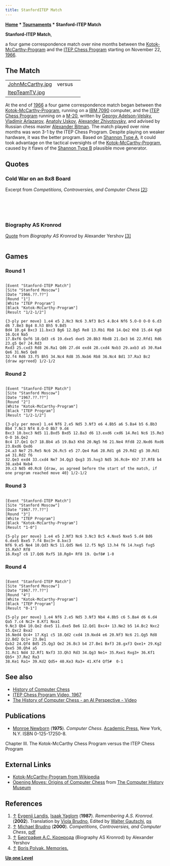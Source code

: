 ```yaml
---
title: StanfordITEP Match
---
```

**[Home](Home "Home") \* [Tournaments](Tournaments_and_Matches "Tournaments and Matches") \* Stanford-ITEP Match**


**Stanford-ITEP Match**,  

a four game correspondence match over nine months between the [Kotok-McCarthy-Program](Kotok-McCarthy-Program "Kotok-McCarthy-Program") and the [ITEP Chess Program](ITEP_Chess_Program "ITEP Chess Program") starting on November 22, [1966](Timeline#1966 "Timeline").



## The Match




|  |  |  |
| --- | --- | --- |
| [JohnMcCarthy.jpg](Kotok-McCarthy-Program "Kotok-McCarthy-Program") |  versus
 | [ItepTeamTV.jpg](ITEP_Chess_Program "ITEP Chess Program") |


At the end of [1966](Timeline#1966 "Timeline") a four game correspondence match began between the [Kotok-McCarthy-Program](Kotok-McCarthy-Program "Kotok-McCarthy-Program"), running on a [IBM 7090](IBM_7090 "IBM 7090") computer, and the [ITEP Chess Program](ITEP_Chess_Program "ITEP Chess Program") running on a [M-20](M-20 "M-20"), written by [Georgy Adelson-Velsky](Georgy_Adelson-Velsky "Georgy Adelson-Velsky"), [Vladimir Arlazarov](Vladimir_Arlazarov "Vladimir Arlazarov"), [Anatoly Uskov](Anatoly_Uskov "Anatoly Uskov"), [Alexander Zhivotovsky](Alexander_Zhivotovsky "Alexander Zhivotovsky"), and advised by Russian chess master [Alexander Bitman](Alexander_Bitman "Alexander Bitman"). The match played over nine months was won 3-1 by the ITEP Chess Program. Despite playing on weaker hardware, it was the better program. Based on [Shannon Type A](Type_A_Strategy "Type A Strategy"), it could took advantage on the tactical oversights of the [Kotok-McCarthy-Program](Kotok-McCarthy-Program "Kotok-McCarthy-Program"), caused by it flaws of the [Shannon Type B](Type_B_Strategy "Type B Strategy") plausible move generator. 



## Quotes


### Cold War on an 8x8 Board


Excerpt from *Competitions, Controversies, and Computer Chess* <a id="cite-note-2" href="#cite-ref-2">[2]</a>:




```C++Round 1: In between 1950, when [Shannon’s](Claude_Shannon "Claude Shannon") paper was first published, and 1966 only three chess programs were developed. By 1970 six programs (none from the initial three) participated in the [first US Computer Chess Championship](ACM_1970 "ACM 1970"). The [first World Championship](WCCC_1974 "WCCC 1974") in 1974 had 13 participants. This remarkable growth was largely spurred by a well publicized match between the Kotok/McCarthy program developed at MIT and Stanford University and a program developed at the Institute for Theoretical and Experimental Physics (ITEP) in Moscow. This match was a “first” in many ways: it was the first match between two computer programs.  

```


```C++It was the first match where a [type A strategy](Type_A_Strategy "Type A Strategy") faced a [type B strategy](Type_B_Strategy "Type B Strategy"). But most importantly it was a challenge in the [Cold War](https://en.wikipedia.org/wiki/Cold_War) scientific race. Just as putting a man into space, it was of no practical value, but it had similar psychological implications.

```


```C++[Alan Kotok](Alan_Kotok "Alan Kotok") developed his program while an undergraduate at MIT in collaboration with several other students and under the direction of John McCarthy. His program implemented a type B strategy, considering 4 moves at the first ply, 3 moves on second, 2 on levels three and four and 1 on five through eight. The [payoff function](Evaluation_Function "Evaluation Function") considered such elements as [material](Material "Material") (the main component), [development](Development "Development"), [control of the center](Center_Control "Center Control"), and [pawn structure](Pawn_Structure "Pawn Structure"). It also did not use several of the latest algorithmic improvements made between its initial creation (1962) and the match, most notably [alpha-beta](Alpha-Beta "Alpha-Beta") and the [killer heuristic](Killer_Heuristic "Killer Heuristic"). It had a weak plausible move generator, causing [Botvinnik](Mikhail_Botvinnik "Mikhail Botvinnik") to remark that “*the rule for rejecting moves was so constituted that the machine threw out the baby with the bath water*.” [Botvinnik 1967]

```


```C++The Soviet program was implemented by [Georgiy Adelson-Velskiy](Georgy_Adelson-Velsky "Georgy Adelson-Velsky"), [Vladimir Arlazarov](Vladimir_Arlazarov "Vladimir Arlazarov"), [Alexander Bitman](Alexander_Bitman "Alexander Bitman"), [Anatoly Uskov](Anatoly_Uskov "Anatoly Uskov"), and [Alexander Zhivotovsky](Alexander_Zhivotovsky "Alexander Zhivotovsky"), working in [Alexander Kronrod’s](Alexander_Kronrod "Alexander Kronrod") Laboratory. It implemented Shannon’s type A strategy, with the [search](Search "Search") [depth](Depth "Depth") set as a parameter. In games 1 and 2 the machine looked ahead 3 ply, while in games 3 and 4 a depth of 5 ply was used. The payoff function was similar to the one in the Kotok/McCarthy program, but an emphasis was placed on gaining a spatial advantage.

```


```C++The match was played by telegraph, starting on November 22, 1966 and continuing for a year. All games were agreed drawn if no mate was delivered or announced in 40 moves, as both programs showed complete incompetence in the endgame. In games one and two, against the weaker version of the ITEP program Kotok/McCarthy drew twice through the 40 move rule, although it was slightly worse in one of the games and much worse in the other. It was thoroughly beaten in both of the games against the stronger version, losing game three in 19 moves and game four in 41. In all of the matches the ITEP program was playing slightly better positional chess: because of the emphasis on space advantage the ITEP program was better at pushing pawns forward. It won, however, not because of any superiority in positional play, but by taking advantage of blunders on the part of the American program. [Newborn 1975] Because there were possible moves that were much better then the moves the Kotok/McCarthy program actually made, it was clear that the program failed to consider them at all, indicating a weakness in the plausible move generator. Thus the first round was won by the Russians and by the type A approach, and although the Soviet dominance in Computer chess was short-lived, the dominance of type A approaches continues today. This match has a very sad postscript: Alexander Kronrod, the head of the Computational lab at ITEP, was a highly principled person who, among with many other mathematicians, signed a letter in defense of [Esenin-Volpin](https://en.wikipedia.org/wiki/Alexander_Esenin-Volpin), a mathematician who was placed in an insane asylum for anti-Communist views. For his signature of the letter Kronrod was reprimanded by the Communist Party. The physicists at ITEP, who were irritated because computer time was “wasted” on game playing instead of their problems used the reprimand as an excuse to oust Kronrod from his position. At the same time Kronrod was fired from his professorship at the Moscow Pedagogical Institute. These actions effectively ended the career of this brilliant mathematician. 

```

### Biography AS Kronrod


[Quote](Template:Quote_Yershov "Template:Quote Yershov") from *Biography AS Kronrod* by Alexander Yershov <a id="cite-note-3" href="#cite-ref-3">[3]</a>




```C++In 1958, [Kronrod](Alexander_Kronrod "Alexander Kronrod"), [Adelson-Velsky](Georgy_Adelson-Velsky "Georgy Adelson-Velsky"), and [Landis](Mathematician#Landis "Mathematician") selected "[Snap](https://en.wikipedia.org/wiki/Slapjack)" ("подкидного дурака") as the intellectual foundations for the development of the game heuristic programming <a id="cite-note-4" href="#cite-ref-4">[4]</a>. The program itself was a fiasco - but the basic principles (board games, [search techniques](Search "Search") and [limited depth](Depth "Depth")) were formulated. Further research laboratories in the field of game theory culminated in the first ever chess duel between the [program](ITEP_Chess_Program "ITEP Chess Program") of the [Institute](Institute_of_Theoretical_and_Experimental_Physics "Institute of Theoretical and Experimental Physics") of Soviet and American [best program](Kotok-McCarthy-Program "Kotok-McCarthy-Program") developed at [Stanford University](Stanford_University "Stanford University") under the direction of [J. McCarthy](John_McCarthy "John McCarthy"). By telegraph match was played in four games ended 3-1 in favor of our institute. At the time, chess became a [guinea pig](https://en.wikipedia.org/wiki/Guinea_pig_%28disambiguation%29) for all programmers interested in [artificial intelligence](Artificial_Intelligence "Artificial Intelligence").

```

## Games


### Round 1



```

[Event "Stanford-ITEP Match"]
[Site "Stanford Moscow"]
[Date "1966.??.??"]
[Round "1"]
[White "ITEP Program"]
[Black "Kotok-McCarthy-Program"]
[Result "1/2-1/2"]

{3-ply per move} 1.e4 e5 2.Nc3 Nc6 3.Nf3 Bc5 4.Bc4 Nf6 5.O-O O-O 6.d3 d6 7.Be3 Bg4 8.h3 Bh5 9.Bd5
Bd4 10.g4 Bxc3 11.bxc3 Bg6 12.Bg5 Re8 13.Rb1 Rb8 14.Qe2 Kh8 15.d4 Kg8 16.Qc4 Na5
17.Bxf6 Qxf6 18.Qd3 c6 19.dxe5 dxe5 20.Bb3 Rbd8 21.Qe3 b6 22.Rfd1 Rd6 23.g5 Qe7 24.Rd3
Rxd3 25.cxd3 Rd8 26.Ra1 Qd6 27.d4 exd4 28.cxd4 Nxb3 29.axb3 a5 30.Ra4 Qe6 31.Ne5 Qe8
32.f4 Rd6 33.f5 Bh5 34.Nc4 Rd8 35.Nxb6 Rb8 36.Nc4 Bd1 37.Ra3 Bc2  {draw agrreed} 1/2-1/2

```

### Round 2



```

[Event "Stanford-ITEP Match"]
[Site "Stanford Moscow"]
[Date "1967.??.??"]
[Round "2"]
[White "Kotok-McCarthy-Program"]
[Black "ITEP Program"]
[Result "1/2-1/2"]

{3-ply per move} 1.e4 Nf6 2.e5 Nd5 3.Nf3 e6 4.Bb5 a6 5.Ba4 b5 6.Bb3 Bb4 7.Nc3 Nf4 8.O-O Bb7 9.d4
Bxc3 10.bxc3 Nd5 11.Bxd5 Bxd5 12.Ba3 d6 13.exd6 cxd6 14.Re1 Nc6 15.Re3 O-O 16.Qe2
Bc4 17.Qe1 Qc7 18.Bb4 a5 19.Ba3 Kh8 20.Ng5 h6 21.Ne4 Rfd8 22.Nxd6 Rxd6 23.Bxd6 Qxd6
24.a3 Ne7 25.Re5 Nc6 26.Rc5 e5 27.Qe4 Ra6 28.Rd1 g6 29.Rd2 g5 30.Rd1 a4 31.Rd2 f6
32.Qe3 exd4 33.cxd4 Ne7 34.Qg3 Qxg3 35.hxg3 Nd5 36.Rc8+ Kh7 37.Rf8 b4 38.axb4 Nxb4
39.c3 Nd5 40.Rc8 {draw, as agreed before the start of the match, if one program reached move 40} 1/2-1/2

```

### Round 3



```

[Event "Stanford-ITEP Match"]
[Site "Stanford Moscow"]
[Date "1967.??.??"]
[Round "3"]
[White "ITEP Program"]
[Black "Kotok-McCarthy-Program"]
[Result "1-0"]

{5-ply per move} 1.e4 e5 2.Nf3 Nc6 3.Nc3 Bc5 4.Nxe5 Nxe5 5.d4 Bd6 6.dxe5 Bxe5 7.f4 Bxc3+ 8.bxc3
Nf6 9.e5 Ne4 10.Qd3 Nc5 11.Qd5 Ne6 12.f5 Ng5 13.h4 f6 14.hxg5 fxg5 15.Rxh7 Rf8
16.Rxg7 c6 17.Qd6 Rxf5 18.Rg8+ Rf8 19. Qxf8# 1-0

```

### Round 4



```

[Event "Stanford-ITEP Match"]
[Site "Stanford Moscow"]
[Date "1967.??.??"]
[Round "4"]
[White "Kotok-McCarthy-Program"]
[Black "ITEP Program"]
[Result "0-1"]

{5-ply per move} 1.e4 Nf6 2.e5 Nd5 3.Nf3 Nb4 4.Bb5 c6 5.Ba4 d6 6.d4 Qa5 7.c4 Nc2+ 8.Kf1 Nxa1
9.Nc3 Qb4 10.Qe2 dxe5 11.dxe5 Be6 12.Qd1 Bxc4+ 13.Ne2 b5 14.Bc2 Nxc2 15.Qxc2 Bxa2
16.Ned4 Qc4+ 17.Kg1 c5 18.Qd2 cxd4 19.Nxd4 e6 20.Nf3 Nc6 21.Qg5 Rd8 22.Bd2 Qc1+ 23.Be1
Qxb2 24.Qf4 Bd5 25.Qg3 Qe2 26.Bc3 b4 27.Be1 Bxf3 28.gxf3 Qxe1+ 29.Kg2 Qxe5 30.Qh4 a5
31.Rc1 Nd4 32.Rf1 Nxf3 33.Qh3 Rd3 34.Qg3 Ne1+ 35.Rxe1 Rxg3+ 36.Kf1 Qb5+ 37.Re2 Ra3
38.Ke1 Ra1+ 39.Kd2 Qd5+ 40.Ke3 Ra3+ 41.Kf4 Qf5#  0-1

```

## See also


* [History of Computer Chess](History "History")
* [ITEP Chess Program Video, 1967](ITEP_Chess_Program#Video "ITEP Chess Program")
* [The History of Computer Chess - an AI Perspective - Video](History#AIPerspective "History")


## Publications


* [Monroe Newborn](Monroe_Newborn "Monroe Newborn") (**1975**). *Computer Chess*. [Academic Press](https://en.wikipedia.org/wiki/Academic_Press), New York, N.Y. ISBN 0-125-17250-8.


 Chapter III. The Kotok-McCarthy Chess Program versus the ITEP Chess Program
## External Links


* [Kotok-McCarthy-Program from Wikipedia](https://en.wikipedia.org/wiki/Kotok-McCarthy)
* [Opening Moves: Origins of Computer Chess](http://www.computerhistory.org/chess/main.php?sec=thm-42b86c2029762&sel=thm-42b86c7bdbaf1) from [The Computer History Museum](The_Computer_History_Museum "The Computer History Museum")


## References


1. <a id="cite-ref-1" href="#cite-note-1">↑</a> [Evgenii Landis](Mathematician#Landis "Mathematician"), [Isaak Yaglom](Mathematician#Yaglom "Mathematician") (**1987**). *Remembering A.S. Kronrod*. (**2002**). Translation by [Viola Brudno](http://www.translatorscafe.com/cafe/member16949.htm), Edited by [Walter Gautschi](Mathematician#WaGautschi "Mathematician"), [ps](https://www.cs.purdue.edu/homes/wxg/Kronrod.ps)
2. <a id="cite-ref-2" href="#cite-note-2">↑</a> [Michael Brudno](http://www.cs.toronto.edu/~brudno/) (**2000**). *Competitions, Controversies, and Computer Chess*, [pdf](http://www.cs.toronto.edu/%7Ebrudno/essays/cchess.pdf)
3. <a id="cite-ref-3" href="#cite-note-3">↑</a> [Биография А.С. Кронрода](http://vikont.50webs.com/art_kronrod.html) (Biography AS Kronrod) by Alexander Yershov
4. <a id="cite-ref-4" href="#cite-note-4">↑</a> [Boris Polyak. Memories.](https://7i.7iskusstv.com/y2020/nomer7/bpoljak/)

**[Up one Level](Tournaments_and_Matches "Tournaments and Matches")**







 
